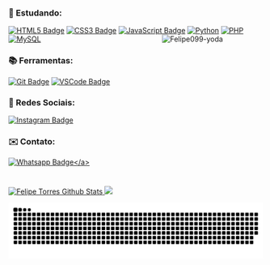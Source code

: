 
### 📖 Estudando:
<a href="https://www.w3schools.com/html/" target="_blank"> ![HTML5 Badge](https://img.shields.io/badge/-HTML5-E34F26?style=flat&logo=html5&logoColor=white)</a>
<a href="https://www.w3schools.com/css/" target="_blank"> ![CSS3 Badge](https://img.shields.io/badge/-CSS3-1572B6?style=flat&logo=css3&logoColor=white)</a>
<a href="https://www.javascript.com/" target="_blank"> ![JavaScript Badge](https://img.shields.io/badge/-JavaScript-yellow?style=flat&logo=javascript&logoColor=white)</a>
<a href="https://python.org/" target="_blank"> ![Python](https://img.shields.io/badge/-Python-grey?style=flat&logo=python&logoColor=yellow)</a>
<a href="https://www.php.net/" target="_blank"> ![PHP](https://img.shields.io/badge/-PHP-purple?style=flat&logo=php&logoColor=white)</a>
<a href="https://www.mysql.com/" target="_blank"> ![MySQL](https://img.shields.io/badge/-MySQL-orange?style=flat&logo=mysql&logoColor=white)</a>
<img align="right" alt="Felipe099-yoda" height="150" width="200" src="https://media.giphy.com/media/USV0ym3bVWQJJmNu3N/giphy.gif">


### 📚 Ferramentas:
<a href="https://git-scm.com" target="_blank"> ![Git Badge](https://img.shields.io/badge/-Git-F05032?style=flat&logo=git&logoColor=white)</a>
<a href="https://code.visualstudio.com" target="_blank"> ![VSCode Badge](https://img.shields.io/badge/-VSCode-007ACC?style=flat&logo=visual-studio-code&logoColor=white)</a>


### :link: Redes Sociais:

<a href="https://www.instagram.com/feliipe_torres07" target="_blank">![Instagram Badge](https://img.shields.io/badge/-Instagram-E4405F?style=flat&logo=instagram&logoColor=white&link=https://instagram.com/feliipe_torres07)</a>


### :envelope: Contato:

<a href="https://api.whatsapp.com/send?phone=5579991101974&text=Olá!" target="_blank">![Whatsapp Badge](https://img.shields.io/badge/-Whatsapp-4CA143?style=flat&labelColor=4CA143&logo=whatsapp&logoColor=white&link=https://api.whatsapp.com/send?phone=5579991101974&text=Github!)</a>

#
<a href="https://github.com/Felipe099">
 <img height="180em" src="https://github-readme-stats.vercel.app/api?username=Felipe099&show_icons=true&theme=highcontrast&line_height=27" alt="Felipe Torres Github Stats"/>
 <img height="180em" src="https://github-readme-stats.vercel.app/api/top-langs/?username=Felipe099&layout=compact&langs_count=7&theme=highcontrast"/>
 
 ![Snake animation](https://github.com/Felipe099/Felipe099/blob/output/github-contribution-grid-snake.svg)
</a>

